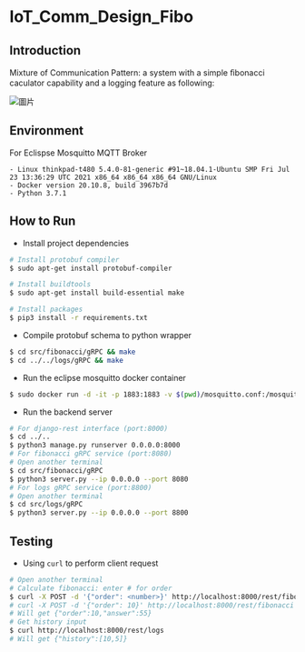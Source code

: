 # IoT_Comm_Design_Fibo

## Introduction
Mixture of Communication Pattern: a system with a simple ﬁbonacci caculator capability and a logging feature as following:

![圖片](https://user-images.githubusercontent.com/16716620/144636360-3ca74bad-d408-4af0-ab5b-9d695933ecfc.png)


## Environment
For Eclispse Mosquitto MQTT Broker
```
- Linux thinkpad-t480 5.4.0-81-generic #91~18.04.1-Ubuntu SMP Fri Jul 23 13:36:29 UTC 2021 x86_64 x86_64 x86_64 GNU/Linux
- Docker version 20.10.8, build 3967b7d
- Python 3.7.1
```

## How to Run
- Install project dependencies
```bash
# Install protobuf compiler
$ sudo apt-get install protobuf-compiler

# Install buildtools
$ sudo apt-get install build-essential make

# Install packages
$ pip3 install -r requirements.txt
```
- Compile protobuf schema to python wrapper
```bash
$ cd src/fibonacci/gRPC && make
$ cd ../../logs/gRPC && make
```
- Run the eclipse mosquitto docker container
```bash
$ sudo docker run -d -it -p 1883:1883 -v $(pwd)/mosquitto.conf:/mosquitto/config/mosquitto.conf eclipse-mosquitto
```
- Run the backend server
```bash
# For django-rest interface (port:8000)
$ cd ../..
$ python3 manage.py runserver 0.0.0.0:8000
# For fibonacci gRPC service (port:8080)
# Open another terminal
$ cd src/fibonacci/gRPC
$ python3 server.py --ip 0.0.0.0 --port 8080
# For logs gRPC service (port:8800)
# Open another terminal
$ cd src/logs/gRPC
$ python3 server.py --ip 0.0.0.0 --port 8800
```

## Testing
- Using `curl` to perform client request
```bash
# Open another terminal
# Calculate fibonacci: enter # for order
$ curl -X POST -d '{"order": <number>}' http://localhost:8000/rest/fibonacci
# curl -X POST -d '{"order": 10}' http://localhost:8000/rest/fibonacci
# Will get {"order":10,"answer":55}
# Get history input
$ curl http://localhost:8000/rest/logs
# Will get {"history":[10,5]}
```

